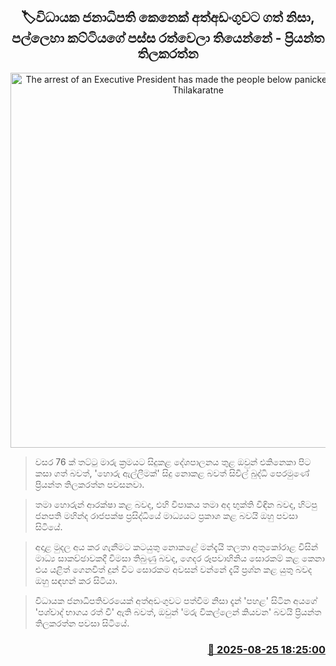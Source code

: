 <p align='center'><b><h2 align='center' title='The arrest of an Executive President has made the people below panicked - Priyantha Thilakaratne'>🏷විධායක ජනාධිපති කෙනෙක් අත්අඩංගුවට ගත් නිසා, පල්ලෙහා කට්ටියගේ පස්ස රත්වෙලා තියෙන්නේ - ප්‍රියන්ත තිලකරත්න</h2></b></p>
<p align='center'><img src='https://helakuru.sgp1.cdn.digitaloceanspaces.com/esana/images/lib/priyantha-thilaka.jpg' width='600' alt='The arrest of an Executive President has made the people below panicked - Priyantha Thilakaratne'></p>

> වසර 76 ක් තට්ටු මාරු ක්‍රමයට සිදුකළ දේශපාලනය තුළ ඔවුන් එකිනෙකා පිට කසා ගත් බවත්, ‍‍‍‍'හොරු ඇල්ලීමක්' සිදු නොකළ බවත් සිවිල් බුද්ධි පෙරමුණේ ප්‍රියන්ත තිලකරත්න පවසනවා.

> තමා හොරුන් ආරක්ෂා කළ බවද, එහි විපාකය තමා අද භුක්ති විඳින බවද, හිටපු ජනපති මහින්ද රාජපක්ෂ ප්‍රසිද්ධියේ මාධ්‍යයට ප්‍රකාශ කළ බවයි ඔහු පවසා සිටියේ.

> අදාළ මුදල අය කර ගැනීමට කටයුතු නොකළේ මන්දැයි තලතා අතුකෝරාළ විසින් මාධ්‍ය සාකච්ඡාවකදී විමසා තිබුණු බවද, ගෙදර රූපවාහිනිය සොරකම් කළ කෙනා එය යළිත් ගෙනවිත් දුන් විට සොරකම අවසන් වන්නේ දැයි ප්‍රශ්න කළ යුතු බවද ඔහු සඳහන් කර සිටියා.

> විධායක ජනාධිපතිවරයෙක් අත්අඩංගුවට පත්වීම නිසා දැන් 'පහළ' සිටින අයගේ 'පශ්චාද් භාගය රත් වී' ඇති බවත්, ඔවුන් 'මරු විකල්ලෙන් කියවන' බවයි ප්‍රියන්ත තිලකරත්න පවසා සිටියේ.



<h3 align='right'><a href='https://www.helakuru.lk/esana/p/113044/'>📅 2025-08-25 18:25:00</a></h3>
